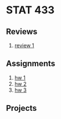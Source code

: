 # STAT 433

## Reviews

1. [review 1](reviews/exam1/433-exam1-review.md)

## Assignments
1. [hw 1](hw1/433-hw1.md)
2. [hw 2](hw2/433-hw2.md)
3. [hw 3](hw3/433_hw3.md)

## Projects
